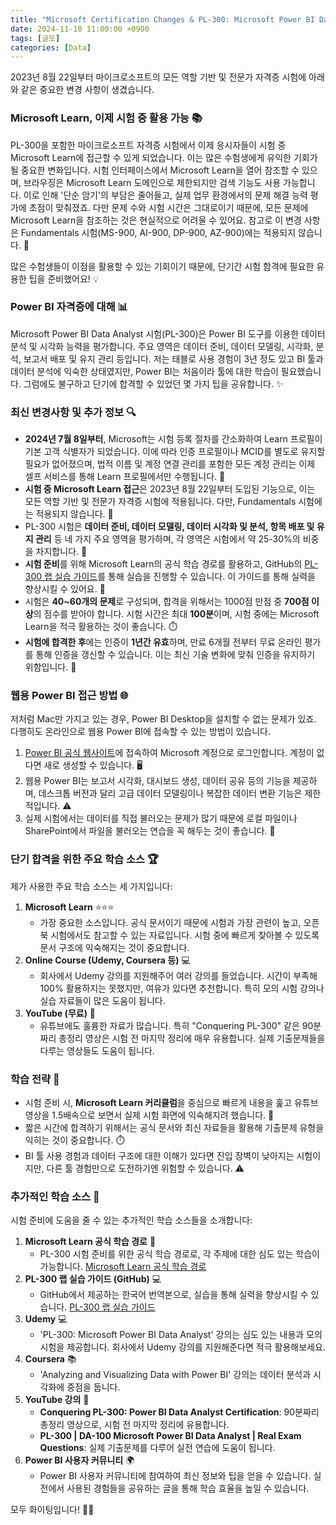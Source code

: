 ```yaml
---
title: "Microsoft Certification Changes & PL-300: Microsoft Power BI Data Analyst Tips 💡"
date: 2024-11-10 11:00:00 +0900
tags: [글또]
categories: [Data]
---
```


2023년 8월 22일부터 마이크로소프트의 모든 역할 기반 및 전문가 자격증 시험에 아래와 같은 중요한 변경 사항이 생겼습니다.

### Microsoft Learn, 이제 시험 중 활용 가능 📚

PL-300을 포함한 마이크로소프트 자격증 시험에서 이제 응시자들이 시험 중 Microsoft Learn에 접근할 수 있게 되었습니다. 이는 많은 수험생에게 유익한 기회가 될 중요한 변화입니다. 시험 인터페이스에서 Microsoft Learn을 열어 참조할 수 있으며, 브라우징은 Microsoft Learn 도메인으로 제한되지만 검색 기능도 사용 가능합니다. 이로 인해 '단순 암기'의 부담은 줄어들고, 실제 업무 환경에서의 문제 해결 능력 평가에 초점이 맞춰졌죠. 다만 문제 수와 시험 시간은 그대로이기 때문에, 모든 문제에 Microsoft Learn을 참조하는 것은 현실적으로 어려울 수 있어요. 참고로 이 변경 사항은 Fundamentals 시험(MS-900, AI-900, DP-900, AZ-900)에는 적용되지 않습니다. 🚫

많은 수험생들이 이점을 활용할 수 있는 기회이기 때문에, 단기간 시험 합격에 필요한 유용한 팁을 준비했어요! 💡
 
### Power BI 자격증에 대해 📊

Microsoft Power BI Data Analyst 시험(PL-300)은 Power BI 도구를 이용한 데이터 분석 및 시각화 능력을 평가합니다. 주요 영역은 데이터 준비, 데이터 모델링, 시각화, 분석, 보고서 배포 및 유지 관리 등입니다. 저는 태블로 사용 경험이 3년 정도 있고 BI 툴과 데이터 분석에 익숙한 상태였지만, Power BI는 처음이라 툴에 대한 학습이 필요했습니다. 그럼에도 불구하고 단기에 합격할 수 있었던 몇 가지 팁을 공유합니다. ✨

### 최신 변경사항 및 추가 정보 🔍

- **2024년 7월 8일부터**, Microsoft는 시험 등록 절차를 간소화하여 Learn 프로필이 기본 고객 식별자가 되었습니다. 이에 따라 인증 프로필이나 MCID를 별도로 유지할 필요가 없어졌으며, 법적 이름 및 계정 연결 관리를 포함한 모든 계정 관리는 이제 셀프 서비스를 통해 Learn 프로필에서만 수행됩니다. 🔄
- **시험 중 Microsoft Learn 접근**은 2023년 8월 22일부터 도입된 기능으로, 이는 모든 역할 기반 및 전문가 자격증 시험에 적용됩니다. 다만, Fundamentals 시험에는 적용되지 않습니다. 📘
- PL-300 시험은 **데이터 준비, 데이터 모델링, 데이터 시각화 및 분석, 항목 배포 및 유지 관리** 등 네 가지 주요 영역을 평가하며, 각 영역은 시험에서 약 25-30%의 비중을 차지합니다. 🧩
- **시험 준비**를 위해 Microsoft Learn의 공식 학습 경로를 활용하고, GitHub의 [PL-300 랩 실습 가이드](https://microsoftlearningkorea.github.io/PL-300-Microsoft-Power-BI-Data-Analyst.ko-kr/intro.html)를 통해 실습을 진행할 수 있습니다. 이 가이드를 통해 실력을 향상시킬 수 있어요. 💪
- 시험은 **40~60개의 문제**로 구성되며, 합격을 위해서는 1000점 만점 중 **700점 이상**의 점수를 받아야 합니다. 시험 시간은 최대 **100분**이며, 시험 중에는 Microsoft Learn을 적극 활용하는 것이 좋습니다. ⏱️
- **시험에 합격한 후**에는 인증이 **1년간 유효**하며, 만료 6개월 전부터 무료 온라인 평가를 통해 인증을 갱신할 수 있습니다. 이는 최신 기술 변화에 맞춰 인증을 유지하기 위함입니다. 🔄

### 웹용 Power BI 접근 방법 🌐

저처럼 Mac만 가지고 있는 경우, Power BI Desktop을 설치할 수 없는 문제가 있죠. 다행히도 온라인으로 웹용 Power BI에 접속할 수 있는 방법이 있습니다.

1. [Power BI 공식 웹사이트](https://powerbi.microsoft.com/)에 접속하여 Microsoft 계정으로 로그인합니다. 계정이 없다면 새로 생성할 수 있습니다. 🖥️
2. 웹용 Power BI는 보고서 시각화, 대시보드 생성, 데이터 공유 등의 기능을 제공하며, 데스크톱 버전과 달리 고급 데이터 모델링이나 복잡한 데이터 변환 기능은 제한적입니다. ⚠️
3. 실제 시험에서는 데이터를 직접 불러오는 문제가 많기 때문에 로컬 파일이나 SharePoint에서 파일을 불러오는 연습을 꼭 해두는 것이 좋습니다. 📂

### 단기 합격을 위한 주요 학습 소스 🏆

제가 사용한 주요 학습 소스는 세 가지입니다:

1. **Microsoft Learn** ⭐️⭐️⭐️
    - 가장 중요한 소스입니다. 공식 문서이기 때문에 시험과 가장 관련이 높고, 오픈북 시험에서도 참고할 수 있는 자료입니다. 시험 중에 빠르게 찾아볼 수 있도록 문서 구조에 익숙해지는 것이 중요합니다.
2. **Online Course (Udemy, Coursera 등)** 💻
    - 회사에서 Udemy 강의를 지원해주어 여러 강의를 들었습니다. 시간이 부족해 100% 활용하지는 못했지만, 여유가 있다면 추천합니다. 특히 모의 시험 강의나 실습 자료들이 많은 도움이 됩니다.
3. **YouTube (무료)** 🎥
    - 유튜브에도 훌륭한 자료가 많습니다. 특히 "Conquering PL-300" 같은 90분짜리 총정리 영상은 시험 전 마지막 정리에 매우 유용합니다. 실제 기출문제들을 다루는 영상들도 도움이 됩니다.

### 학습 전략 📝

- 시험 준비 시, **Microsoft Learn 커리큘럼**을 중심으로 빠르게 내용을 훑고 유튜브 영상을 1.5배속으로 보면서 실제 시험 화면에 익숙해지려 했습니다. 🔄
- 짧은 시간에 합격하기 위해서는 공식 문서와 최신 자료들을 활용해 기출문제 유형을 익히는 것이 중요합니다. ⏱️
- BI 툴 사용 경험과 데이터 구조에 대한 이해가 있다면 진입 장벽이 낮아지는 시험이지만, 다른 툴 경험만으로 도전하기엔 위험할 수 있습니다. ⚠️


### 추가적인 학습 소스 📑

시험 준비에 도움을 줄 수 있는 추가적인 학습 소스들을 소개합니다:

1. **Microsoft Learn 공식 학습 경로** 📘
    - PL-300 시험 준비를 위한 공식 학습 경로로, 각 주제에 대한 심도 있는 학습이 가능합니다. [Microsoft Learn 공식 학습 경로](https://learn.microsoft.com/ko-kr/credentials/certifications/data-analyst-associate/)
2. **PL-300 랩 실습 가이드 (GitHub)** 💻
    - GitHub에서 제공하는 한국어 번역본으로, 실습을 통해 실력을 향상시킬 수 있습니다. [PL-300 랩 실습 가이드](https://microsoftlearningkorea.github.io/PL-300-Microsoft-Power-BI-Data-Analyst.ko-kr/intro.html)
3. **Udemy** 💻
    - 'PL-300: Microsoft Power BI Data Analyst' 강의는 심도 있는 내용과 모의 시험을 제공합니다. 회사에서 Udemy 강의를 지원해준다면 적극 활용해보세요.
4. **Coursera** 📚
    - 'Analyzing and Visualizing Data with Power BI' 강의는 데이터 분석과 시각화에 중점을 둡니다.
5. **YouTube 강의** 🎥
    - **Conquering PL-300: Power BI Data Analyst Certification**: 90분짜리 총정리 영상으로, 시험 전 마지막 정리에 유용합니다.
    - **PL-300 | DA-100 Microsoft Power BI Data Analyst | Real Exam Questions**: 실제 기출문제를 다루어 실전 연습에 도움이 됩니다.
6. **Power BI 사용자 커뮤니티** 🌍
    - Power BI 사용자 커뮤니티에 참여하여 최신 정보와 팁을 얻을 수 있습니다. 실전에서 사용된 경험들을 공유하는 글을 통해 학습 효율을 높일 수 있습니다.

모두 화이팅입니다! 💪🔥
